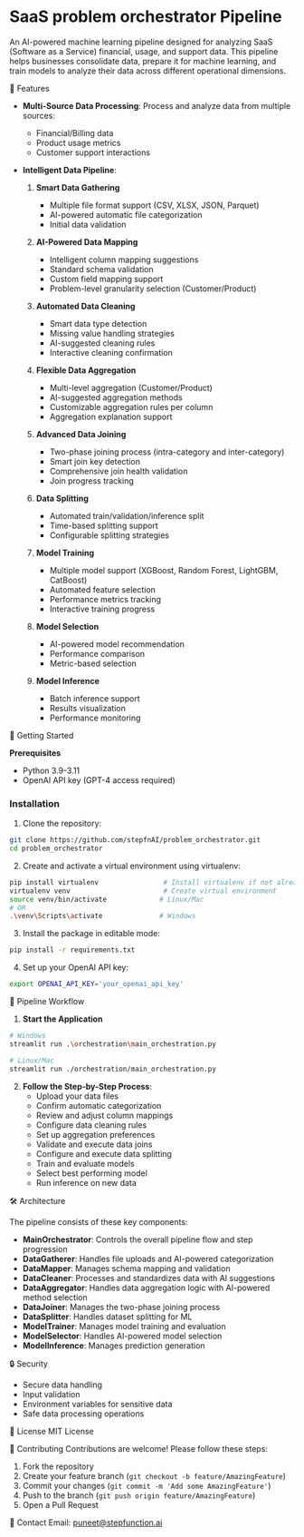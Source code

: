 # SaaS problem orchestrator Pipeline

An AI-powered machine learning pipeline designed for analyzing SaaS (Software as a Service) financial, usage, and support data. This pipeline helps businesses consolidate data, prepare it for machine learning, and train models to analyze their data across different operational dimensions.

🌟 Features

- **Multi-Source Data Processing**: Process and analyze data from multiple sources:
  - Financial/Billing data
  - Product usage metrics
  - Customer support interactions

- **Intelligent Data Pipeline**:
  1. **Smart Data Gathering**
     - Multiple file format support (CSV, XLSX, JSON, Parquet)
     - AI-powered automatic file categorization
     - Initial data validation

  2. **AI-Powered Data Mapping**
     - Intelligent column mapping suggestions
     - Standard schema validation
     - Custom field mapping support
     - Problem-level granularity selection (Customer/Product)

  3. **Automated Data Cleaning**
     - Smart data type detection
     - Missing value handling strategies
     - AI-suggested cleaning rules
     - Interactive cleaning confirmation

  4. **Flexible Data Aggregation**
     - Multi-level aggregation (Customer/Product)
     - AI-suggested aggregation methods
     - Customizable aggregation rules per column
     - Aggregation explanation support

  5. **Advanced Data Joining**
     - Two-phase joining process (intra-category and inter-category)
     - Smart join key detection
     - Comprehensive join health validation
     - Join progress tracking

  6. **Data Splitting**
     - Automated train/validation/inference split
     - Time-based splitting support
     - Configurable splitting strategies

  7. **Model Training**
     - Multiple model support (XGBoost, Random Forest, LightGBM, CatBoost)
     - Automated feature selection
     - Performance metrics tracking
     - Interactive training progress

  8. **Model Selection**
     - AI-powered model recommendation
     - Performance comparison
     - Metric-based selection
     
  9. **Model Inference**
     - Batch inference support
     - Results visualization
     - Performance monitoring

🚀 Getting Started

**Prerequisites**

- Python 3.9-3.11
- OpenAI API key (GPT-4 access required)

### Installation
1. Clone the repository:

```bash
git clone https://github.com/stepfnAI/problem_orchestrator.git
cd problem_orchestrator
```

2. Create and activate a virtual environment using virtualenv:

```bash
pip install virtualenv                # Install virtualenv if not already installed
virtualenv venv                       # Create virtual environment
source venv/bin/activate             # Linux/Mac
# OR
.\venv\Scripts\activate              # Windows
```

3. Install the package in editable mode:

```bash
pip install -r requirements.txt
```

4. Set up your OpenAI API key:

```bash
export OPENAI_API_KEY='your_openai_api_key'
```

🔄 Pipeline Workflow

1. **Start the Application**

```bash
# Windows
streamlit run .\orchestration\main_orchestration.py

# Linux/Mac
streamlit run ./orchestration/main_orchestration.py
```


2. **Follow the Step-by-Step Process**:
   - Upload your data files
   - Confirm automatic categorization
   - Review and adjust column mappings
   - Configure data cleaning rules
   - Set up aggregation preferences
   - Validate and execute data joins
   - Configure and execute data splitting
   - Train and evaluate models
   - Select best performing model
   - Run inference on new data


🛠️ Architecture

The pipeline consists of these key components:
- **MainOrchestrator**: Controls the overall pipeline flow and step progression
- **DataGatherer**: Handles file uploads and AI-powered categorization
- **DataMapper**: Manages schema mapping and validation
- **DataCleaner**: Processes and standardizes data with AI suggestions
- **DataAggregator**: Handles data aggregation logic with AI-powered method selection
- **DataJoiner**: Manages the two-phase joining process
- **DataSplitter**: Handles dataset splitting for ML
- **ModelTrainer**: Manages model training and evaluation
- **ModelSelector**: Handles AI-powered model selection
- **ModelInference**: Manages prediction generation


🔒 Security
- Secure data handling
- Input validation
- Environment variables for sensitive data
- Safe data processing operations

📝 License
MIT License

🤝 Contributing
Contributions are welcome! Please follow these steps:

1. Fork the repository
2. Create your feature branch (`git checkout -b feature/AmazingFeature`)
3. Commit your changes (`git commit -m 'Add some AmazingFeature'`)
4. Push to the branch (`git push origin feature/AmazingFeature`)
5. Open a Pull Request

📧 Contact
Email: puneet@stepfunction.ai


